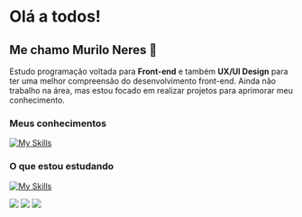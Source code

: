 # Olá a todos! 
## Me chamo Murilo Neres 👋
Estudo programação voltada para **Front-end** e também **UX/UI Design** para ter uma melhor compreensão do desenvolvimento front-end.
Ainda não trabalho na área, mas estou focado em realizar projetos para aprimorar meu conhecimento.

### Meus conhecimentos  
[![My Skills](https://skillicons.dev/icons?i=html,css,js,bootstrap,mysql,figma&perline=10)](https://skillicons.dev)  

### O que estou estudando
[![My Skills](https://skillicons.dev/icons?i=react,php,ts,xd&perline=10)](https://skillicons.dev)

<div> 
  <a href="https://www.instagram.com/itsneuba.rt/" target="_blank"><img src="https://img.shields.io/badge/-Instagram-%23E4405F?style=for-the-badge&logo=instagram&logoColor=white" target="_blank"></a>
  <a href = "mailto:neubamurilo@gmail.com"><img src="https://img.shields.io/badge/-Gmail-%23333?style=for-the-badge&logo=gmail&logoColor=white" target="_blank"></a>
  <a href="https://www.linkedin.com/in/murilo-neres/" target="_blank"><img src="https://img.shields.io/badge/-LinkedIn-%230077B5?style=for-the-badge&logo=linkedin&logoColor=white" target="_blank"></a>   
</div>
